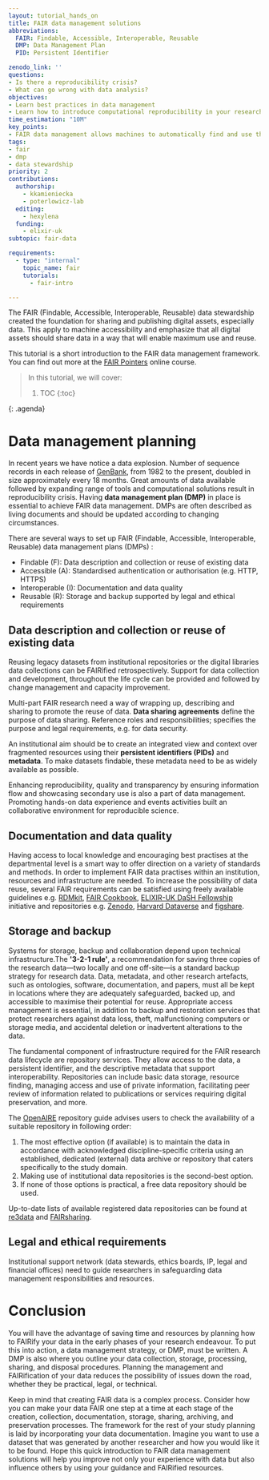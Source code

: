 ```yaml
---
layout: tutorial_hands_on
title: FAIR data management solutions
abbreviations:
  FAIR: Findable, Accessible, Interoperable, Reusable
  DMP: Data Management Plan
  PID: Persistent Identifier

zenodo_link: ''
questions:
- Is there a reproducibility crisis?
- What can go wrong with data analysis?
objectives:
- Learn best practices in data management
- Learn how to introduce computational reproducibility in your research
time_estimation: "10M"
key_points:
- FAIR data management allows machines to automatically find and use the data accordingly.
tags:
- fair
- dmp
- data stewardship
priority: 2
contributions:
  authorship:
    - kkamieniecka
    - poterlowicz-lab
  editing:
    - hexylena
  funding:
    - elixir-uk
subtopic: fair-data

requirements:
  - type: "internal"
    topic_name: fair
    tutorials:
      - fair-intro

---
```



The FAIR (Findable, Accessible, Interoperable, Reusable)  data stewardship created the foundation for sharing and publishing digital assets, especially data. This apply to machine accessibility and emphasize that all digital assets should share data in a way that will enable maximum use and reuse.

This tutorial is a short introduction to the FAIR data management framework. You can find out more at the [FAIR Pointers](https://elixir-uk-dash.github.io/FAIR-Pointers/ep1/index.html) online course.

> <agenda-title></agenda-title>
>
> In this tutorial, we will cover:
>
> 1. TOC
> {:toc}
>
{: .agenda}

# Data management planning
In recent years we have notice a data explosion. Number of sequence records in each release of [GenBank](https://www.ncbi.nlm.nih.gov/genbank/statistics/), from 1982 to the present, doubled in size approximately every 18 months. Great amounts of data available followed by expanding range of tools and computational solutions result in reproducibility crisis. Having **data management plan (DMP)** in place is essential to achieve FAIR data management. DMPs are often described as living documents and should be updated according to changing circumstances.

There are several ways to set up FAIR (Findable, Accessible, Interoperable, Reusable) data management plans (DMPs) :
  - Findable (F): Data description and collection or reuse of existing data
  - Accessible (A): Standardised authentication or authorisation (e.g. HTTP, HTTPS)
  - Interoperable (I): Documentation and data quality
  - Reusable (R): Storage and backup supported by legal and ethical requirements

## Data description and collection or reuse of existing data
Reusing legacy datasets from institutional repositories or the digital libraries data collections can be FAIRified retrospectively. Support for data collection and development, throughout the life cycle can be provided and followed by change management and capacity improvement.

Multi-part FAIR research need a way of wrapping up, describing and sharing to promote the reuse of data. **Data sharing agreements** define the purpose of data sharing. Reference roles and responsibilities; specifies the purpose and legal requirements, e.g. for data security.

An institutional aim should be to create an integrated view and context over fragmented resources using their **persistent identifiers (PIDs)** and **metadata**. To make datasets findable, these metadata need to be as widely available as possible.

Enhancing reproducibility, quality and transparency by ensuring information flow and showcasing secondary use is also a part of data management. Promoting hands-on data experience and events activities built an collaborative environment for reproducible science.


## Documentation and data quality
Having access to local knowledge and encouraging best practises at the departmental level is a smart way to offer direction on a variety of standards and methods. In order to implement FAIR data practises within an institution, resources and infrastructure are needed. To increase the possibility of data reuse, several FAIR requirements can be satisfied using freely available guidelines e.g. [RDMkit](https://rdmkit.elixir-europe.org/), [FAIR Cookbook](https://faircookbook.elixir-europe.org/content/home.html), [ELIXIR-UK DaSH Fellowship](https://sites.google.com/view/navigation-portal-fellowship/home?authuser=0) initiative and repositories e.g. [Zenodo](https://zenodo.org/), [Harvard Dataverse](https://dataverse.harvard.edu/) and [figshare](https://figshare.com/).

## Storage and backup
Systems for storage, backup and collaboration depend upon technical infrastructure.The **'3-2-1 rule'**, a recommendation for saving three copies of the research data—two locally and one off-site—is a standard backup strategy for research data. Data, metadata, and other research artefacts, such as ontologies, software, documentation, and papers, must all be kept in locations where they are adequately safeguarded, backed up, and accessible to maximise their potential for reuse. Appropriate access management is essential, in addition to backup and restoration services that protect researchers against data loss, theft, malfunctioning computers or storage media, and accidental deletion or inadvertent alterations to the data.

The fundamental component of infrastructure required for the FAIR research data lifecycle are repository services. They allow access to the data, a persistent identifier, and the descriptive metadata that support interoperability. Repositories can include basic data storage, resource finding, managing access and use of private information, facilitating peer review of information related to publications or services requiring digital preservation, and more.

The [OpenAIRE](https://www.openaire.eu/opendatapilot-repository-guide) repository guide advises users to check the availability of a suitable repository in following order:

1. The most effective option (if available) is to maintain the data in accordance with acknowledged discipline-specific criteria using an established, dedicated (external) data archive or repository that caters specifically to the study domain.
2. Making use of institutional data repositories is the second-best option.
3. If none of those options is practical, a free data repository should be used.

Up-to-date lists of available registered data repositories can be found at [re3data](https://www.re3data.org/) and [FAIRsharing](https://fairsharing.org/search?fairsharingRegistry=Database).

## Legal and ethical requirements
Institutional support network (data stewards, ethics boards, IP, legal and financial offices) need to guide researchers in safeguarding data management responsibilities and resources.

# Conclusion
You will have the advantage of saving time and resources by planning how to FAIRify your data in the early phases of your research endeavour. To put this into action, a data management strategy, or DMP, must be written. A DMP is also where you outline your data collection, storage, processing, sharing, and disposal procedures. Planning the management and FAIRification of your data reduces the possibility of issues down the road, whether they be practical, legal, or technical.

Keep in mind that creating FAIR data is a complex process. Consider how you can make your data FAIR one step at a time at each stage of the creation, collection, documentation, storage, sharing, archiving, and preservation processes. The framework for the rest of your study planning is laid by incorporating your data documentation. Imagine you want to use a dataset that was generated by another researcher and how you would like it to be found. Hope this quick introduction to FAIR data management solutions will help you improve not only your experience with data but also influence others by using your guidance and FAIRified resources.
